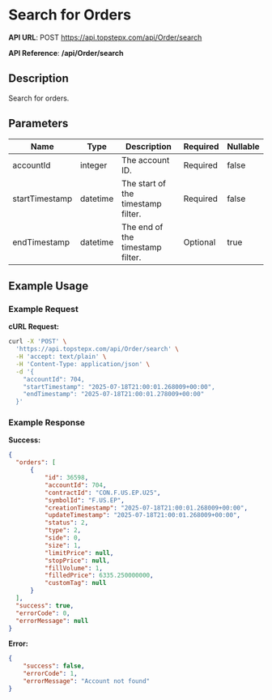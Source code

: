 # Search for Orders

**API URL**: POST https://api.topstepx.com/api/Order/search

**API Reference**: **/api/Order/search**

## Description

Search for orders.

## Parameters

| Name | Type | Description | Required | Nullable |
|------|------|-------------|----------|----------|
| accountId | integer | The account ID. | Required | false |
| startTimestamp | datetime | The start of the timestamp filter. | Required | false |
| endTimestamp | datetime | The end of the timestamp filter. | Optional | true |

## Example Usage

### Example Request

**cURL Request:**
```bash
curl -X 'POST' \
  'https://api.topstepx.com/api/Order/search' \
  -H 'accept: text/plain' \
  -H 'Content-Type: application/json' \
  -d '{
    "accountId": 704,
    "startTimestamp": "2025-07-18T21:00:01.268009+00:00",
    "endTimestamp": "2025-07-18T21:00:01.278009+00:00"
  }'
```

### Example Response

**Success:**
```json
{
  "orders": [
      {
          "id": 36598,
          "accountId": 704,
          "contractId": "CON.F.US.EP.U25",
          "symbolId": "F.US.EP",
          "creationTimestamp": "2025-07-18T21:00:01.268009+00:00",
          "updateTimestamp": "2025-07-18T21:00:01.268009+00:00",
          "status": 2,
          "type": 2,
          "side": 0,
          "size": 1,
          "limitPrice": null,
          "stopPrice": null,
          "fillVolume": 1,
          "filledPrice": 6335.250000000,
          "customTag": null
      }
  ],
  "success": true,
  "errorCode": 0,
  "errorMessage": null
}
```

**Error:**
```json
{
    "success": false,
    "errorCode": 1,
    "errorMessage": "Account not found"
}
```